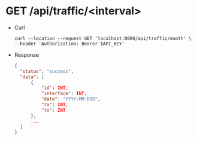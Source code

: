 # GET /api/traffic/\<interval\>

- Curl

  ```
  curl --location --request GET 'localhost:8080/api/traffic/month' \
  --header 'Authorization: Bearer $API_KEY'
  ```

- Response

  ```json
  {
  	"status": "success",
  	"data": [
  		{
  			"id": INT,
  			"interface": INT,
  			"date": "YYYY-MM-DDD",
  			"rx": INT,
  			"tx": INT
  		},
        ...
  	]
  }
  ```
